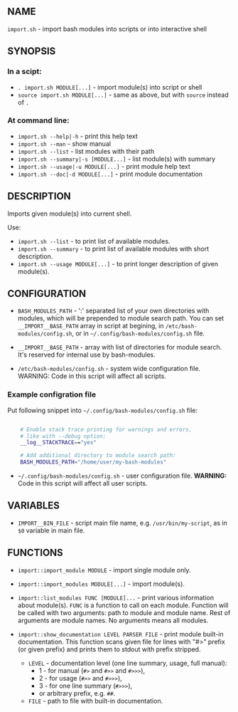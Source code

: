 ## NAME

`import.sh` - import bash modules into scripts or into interactive shell

## SYNOPSIS

### In a scipt:

* `. import.sh MODULE[...]`      - import module(s) into script or shell
* `source import.sh MODULE[...]` - same as above, but with `source` instead of `.`


### At command line:

* `import.sh --help|-h`                - print this help text
* `import.sh --man`                    - show manual
* `import.sh --list`                   - list modules with their path
* `import.sh --summary|-s [MODULE...]` - list module(s) with summary
* `import.sh --usage|-u MODULE[...]`   - print module help text
* `import.sh --doc|-d MODULE[...]`     - print module documentation

## DESCRIPTION

Imports given module(s) into current shell.

Use:

* `import.sh --list` - to print list of available modules.
* `import.sh --summary` - to print list of available modules with short description.
* `import.sh --usage MODULE[...]` - to print longer description of given module(s).

## CONFIGURATION

* `BASH_MODULES_PATH` - ':' separated list of your own directories with modules,
which will be prepended to module search path. You can set `__IMPORT__BASE_PATH` array in
script at begining, in `/etc/bash-modules/config.sh`, or in `~/.config/bash-modules/config.sh` file.

* `__IMPORT__BASE_PATH` - array with list of directories for module search. It's reserved for internal use by bash-modules.

* `/etc/bash-modules/config.sh` - system wide configuration file.
WARNING: Code in this script will affect all scripts.

### Example configration file

Put following snippet into `~/.config/bash-modules/config.sh` file:

```bash

    # Enable stack trace printing for warnings and errors,
    # like with --debug option:
    __log__STACKTRACE=="yes"

    # Add additional directory to module search path:
    BASH_MODULES_PATH="/home/user/my-bash-modules"

```

* `~/.config/bash-modules/config.sh` - user configuration file.
**WARNING:** Code in this script will affect all user scripts.

## VARIABLES

* `IMPORT__BIN_FILE` -  script main file name, e.g. `/usr/bin/my-script`, as in `$0` variable in main file.

## FUNCTIONS

* `import::import_module MODULE` - import single module only.

* `import::import_modules MODULE[...]` - import module(s).

* `import::list_modules FUNC [MODULE]...` - print various information about module(s).
`FUNC` is a function to call on each module. Function will be called with two arguments:
path to module and module name.
Rest of arguments are module names. No arguments means all modules.

* `import::show_documentation LEVEL PARSER FILE` - print module built-in documentation.
This function scans given file for lines with "#>" prefix (or given prefix) and prints them to stdout with prefix stripped.
  * `LEVEL` - documentation level (one line summary, usage, full manual):
     - 1 - for manual (`#>` and `#>>` and `#>>>`),
     - 2 - for usage (`#>>` and `#>>>`),
     - 3 - for one line summary (`#>>>`),
     - or arbitrary prefix, e.g. `##`.
  * `FILE` - path to file with built-in documentation.
